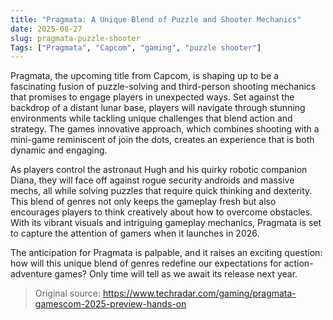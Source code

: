 ```yaml
---
title: "Pragmata: A Unique Blend of Puzzle and Shooter Mechanics"
date: 2025-08-27
slug: pragmata-puzzle-shooter
Tags: ["Pragmata", "Capcom", "gaming", "puzzle shooter"]
---
```


Pragmata, the upcoming title from Capcom, is shaping up to be a fascinating fusion of puzzle-solving and third-person shooting mechanics that promises to engage players in unexpected ways. Set against the backdrop of a distant lunar base, players will navigate through stunning environments while tackling unique challenges that blend action and strategy. The games innovative approach, which combines shooting with a mini-game reminiscent of join the dots, creates an experience that is both dynamic and engaging.

As players control the astronaut Hugh and his quirky robotic companion Diana, they will face off against rogue security androids and massive mechs, all while solving puzzles that require quick thinking and dexterity. This blend of genres not only keeps the gameplay fresh but also encourages players to think creatively about how to overcome obstacles. With its vibrant visuals and intriguing gameplay mechanics, Pragmata is set to capture the attention of gamers when it launches in 2026.

The anticipation for Pragmata is palpable, and it raises an exciting question: how will this unique blend of genres redefine our expectations for action-adventure games? Only time will tell as we await its release next year.
> Original source: https://www.techradar.com/gaming/pragmata-gamescom-2025-preview-hands-on